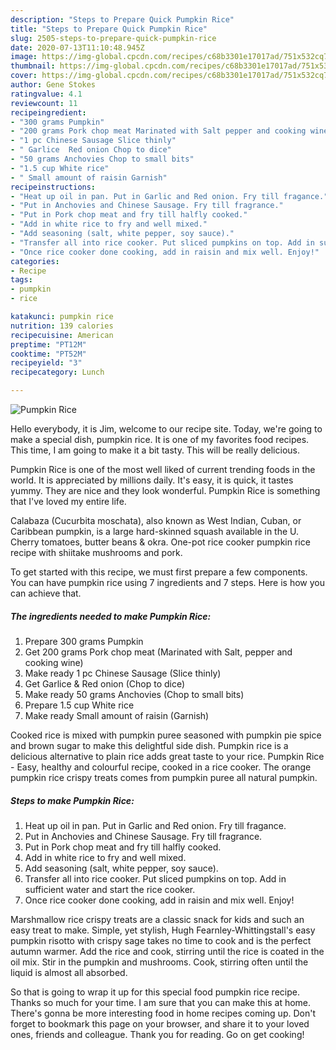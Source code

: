 ```yaml
---
description: "Steps to Prepare Quick Pumpkin Rice"
title: "Steps to Prepare Quick Pumpkin Rice"
slug: 2505-steps-to-prepare-quick-pumpkin-rice
date: 2020-07-13T11:10:48.945Z
image: https://img-global.cpcdn.com/recipes/c68b3301e17017ad/751x532cq70/pumpkin-rice-recipe-main-photo.jpg
thumbnail: https://img-global.cpcdn.com/recipes/c68b3301e17017ad/751x532cq70/pumpkin-rice-recipe-main-photo.jpg
cover: https://img-global.cpcdn.com/recipes/c68b3301e17017ad/751x532cq70/pumpkin-rice-recipe-main-photo.jpg
author: Gene Stokes
ratingvalue: 4.1
reviewcount: 11
recipeingredient:
- "300 grams Pumpkin"
- "200 grams Pork chop meat Marinated with Salt pepper and cooking wine"
- "1 pc Chinese Sausage Slice thinly"
- " Garlice  Red onion Chop to dice"
- "50 grams Anchovies Chop to small bits"
- "1.5 cup White rice"
- " Small amount of raisin Garnish"
recipeinstructions:
- "Heat up oil in pan. Put in Garlic and Red onion. Fry till fragance."
- "Put in Anchovies and Chinese Sausage. Fry till fragrance."
- "Put in Pork chop meat and fry till halfly cooked."
- "Add in white rice to fry and well mixed."
- "Add seasoning (salt, white pepper, soy sauce)."
- "Transfer all into rice cooker. Put sliced pumpkins on top. Add in sufficient water and start the rice cooker."
- "Once rice cooker done cooking, add in raisin and mix well. Enjoy!"
categories:
- Recipe
tags:
- pumpkin
- rice

katakunci: pumpkin rice 
nutrition: 139 calories
recipecuisine: American
preptime: "PT12M"
cooktime: "PT52M"
recipeyield: "3"
recipecategory: Lunch

---
```



![Pumpkin Rice](https://img-global.cpcdn.com/recipes/c68b3301e17017ad/751x532cq70/pumpkin-rice-recipe-main-photo.jpg)

Hello everybody, it is Jim, welcome to our recipe site. Today, we're going to make a special dish, pumpkin rice. It is one of my favorites food recipes. This time, I am going to make it a bit tasty. This will be really delicious.

Pumpkin Rice is one of the most well liked of current trending foods in the world. It is appreciated by millions daily. It's easy, it is quick, it tastes yummy. They are nice and they look wonderful. Pumpkin Rice is something that I've loved my entire life.

Calabaza (Cucurbita moschata), also known as West Indian, Cuban, or Caribbean pumpkin, is a large hard-skinned squash available in the U. Cherry tomatoes, butter beans &amp; okra. One-pot rice cooker pumpkin rice recipe with shiitake mushrooms and pork.


To get started with this recipe, we must first prepare a few components. You can have pumpkin rice using 7 ingredients and 7 steps. Here is how you can achieve that.

<!--inarticleads1-->

##### The ingredients needed to make Pumpkin Rice:

1. Prepare 300 grams Pumpkin
1. Get 200 grams Pork chop meat (Marinated with Salt, pepper and cooking wine)
1. Make ready 1 pc Chinese Sausage (Slice thinly)
1. Get  Garlice &amp; Red onion (Chop to dice)
1. Make ready 50 grams Anchovies (Chop to small bits)
1. Prepare 1.5 cup White rice
1. Make ready  Small amount of raisin (Garnish)


Cooked rice is mixed with pumpkin puree seasoned with pumpkin pie spice and brown sugar to make this delightful side dish. Pumpkin rice is a delicious alternative to plain rice adds great taste to your rice. Pumpkin Rice - Easy, healthy and colourful recipe, cooked in a rice cooker. The orange pumpkin rice crispy treats comes from pumpkin puree all natural pumpkin. 

<!--inarticleads2-->

##### Steps to make Pumpkin Rice:

1. Heat up oil in pan. Put in Garlic and Red onion. Fry till fragance.
1. Put in Anchovies and Chinese Sausage. Fry till fragrance.
1. Put in Pork chop meat and fry till halfly cooked.
1. Add in white rice to fry and well mixed.
1. Add seasoning (salt, white pepper, soy sauce).
1. Transfer all into rice cooker. Put sliced pumpkins on top. Add in sufficient water and start the rice cooker.
1. Once rice cooker done cooking, add in raisin and mix well. Enjoy!


Marshmallow rice crispy treats are a classic snack for kids and such an easy treat to make. Simple, yet stylish, Hugh Fearnley-Whittingstall&#39;s easy pumpkin risotto with crispy sage takes no time to cook and is the perfect autumn warmer. Add the rice and cook, stirring until the rice is coated in the oil mix. Stir in the pumpkin and mushrooms. Cook, stirring often until the liquid is almost all absorbed. 

So that is going to wrap it up for this special food pumpkin rice recipe. Thanks so much for your time. I am sure that you can make this at home. There's gonna be more interesting food in home recipes coming up. Don't forget to bookmark this page on your browser, and share it to your loved ones, friends and colleague. Thank you for reading. Go on get cooking!
